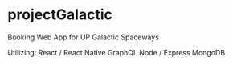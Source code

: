 # projectGalactic
Booking Web App for UP Galactic Spaceways

Utilizing:
React / React Native
GraphQL
Node / Express
MongoDB

